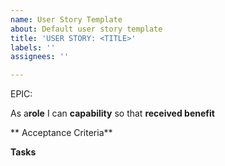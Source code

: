 ```yaml
---
name: User Story Template
about: Default user story template
title: 'USER STORY: <TITLE>'
labels: ''
assignees: ''

---
```


EPIC: <epic>

As a**role** I can **capability** so that **received benefit**

** Acceptance Criteria**

**Tasks**
